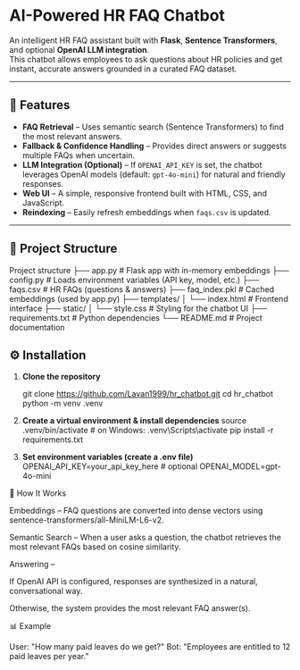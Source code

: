 # AI-Powered HR FAQ Chatbot  

An intelligent HR FAQ assistant built with **Flask**, **Sentence Transformers**, and optional **OpenAI LLM integration**.  
This chatbot allows employees to ask questions about HR policies and get instant, accurate answers grounded in a curated FAQ dataset.  

---

## 🚀 Features  

- **FAQ Retrieval** – Uses semantic search (Sentence Transformers) to find the most relevant answers.  
- **Fallback & Confidence Handling** – Provides direct answers or suggests multiple FAQs when uncertain.  
- **LLM Integration (Optional)** – If `OPENAI_API_KEY` is set, the chatbot leverages OpenAI models (default: `gpt-4o-mini`) for natural and friendly responses.  
- **Web UI** – A simple, responsive frontend built with HTML, CSS, and JavaScript.  
- **Reindexing** – Easily refresh embeddings when `faqs.csv` is updated.  

---

## 📂 Project Structure  



Project structure
├── app.py             # Flask app with in-memory embeddings
├── config.py          # Loads environment variables (API key, model, etc.)
├── faqs.csv           # HR FAQs (questions & answers)
├── faq_index.pkl      # Cached embeddings (used by app.py)
├── templates/
│   └── index.html     # Frontend interface
├── static/
│   └── style.css      # Styling for the chatbot UI
├── requirements.txt   # Python dependencies
└── README.md          # Project documentation

## ⚙️ Installation  

1. **Clone the repository**  

   git clone https://github.com/Lavan1999/hr_chatbot.git
   cd hr_chatbot
   python -m venv .venv

2. **Create a virtual environment & install dependencies**
source .venv/bin/activate   # on Windows: .venv\Scripts\activate
pip install -r requirements.txt

3. **Set environment variables (create a .env file)**
OPENAI_API_KEY=your_api_key_here   # optional
OPENAI_MODEL=gpt-4o-mini

🧠 How It Works

Embeddings – FAQ questions are converted into dense vectors using sentence-transformers/all-MiniLM-L6-v2.

Semantic Search – When a user asks a question, the chatbot retrieves the most relevant FAQs based on cosine similarity.

Answering –

If OpenAI API is configured, responses are synthesized in a natural, conversational way.

Otherwise, the system provides the most relevant FAQ answer(s).

📊 Example

User: "How many paid leaves do we get?"
Bot: "Employees are entitled to 12 paid leaves per year."

